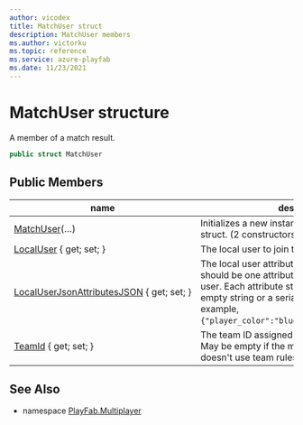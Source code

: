 ```yaml
---
author: vicodex
title: MatchUser struct
description: MatchUser members
ms.author: victorku
ms.topic: reference
ms.service: azure-playfab
ms.date: 11/23/2021
---
```


# MatchUser structure

A member of a match result.

```csharp
public struct MatchUser
```

## Public Members

| name | description |
| --- | --- |
| [MatchUser](MatchUser/MatchUser.md)(…) | Initializes a new instance of the [`MatchUser`](./MatchUser.md) struct. (2 constructors) |
| [LocalUser](MatchUser/LocalUser.md) { get; set; } | The local user to join to the ticket. |
| [LocalUserJsonAttributesJSON](MatchUser/LocalUserJsonAttributesJSON.md) { get; set; } | The local user attributes as JSON string. There should be one attribute string for each local user. Each attribute string should either be an empty string or a serialized JSON object. For example, `{"player_color":"blue","player_role":"tank"}`. |
| [TeamId](MatchUser/TeamId.md) { get; set; } | The team ID assigned to this match member. May be empty if the matchmaking queue doesn't use team rules. |

## See Also

* namespace [PlayFab.Multiplayer](../PlayFabMultiplayerSDK.md)
